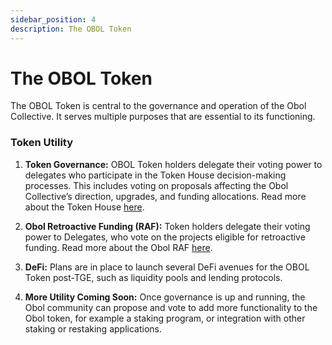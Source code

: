 ```yaml
---
sidebar_position: 4
description: The OBOL Token
---
```


# The OBOL Token

The OBOL Token is central to the governance and operation of the Obol Collective. It serves multiple purposes that are essential to its functioning.

### Token Utility

1. **Token Governance:** OBOL Token holders delegate their voting power to delegates who participate in the Token House decision-making processes. This includes voting on proposals affecting the Obol Collective’s direction, upgrades, and funding allocations. Read more about the Token House [here](./token-house.md). 

2. **Obol Retroactive Funding (RAF):** Token holders delegate their voting power to Delegates, who vote on the projects eligible for retroactive funding. Read more about the Obol RAF [here](./raf.md). 

3. **DeFi:** Plans are in place to launch several DeFi avenues for the OBOL Token post-TGE, such as liquidity pools and lending protocols.

4. **More Utility Coming Soon:** Once governance is up and running, the Obol community can propose and vote to add more functionality to the Obol token, for example a staking program, or integration with other staking or restaking applications.
